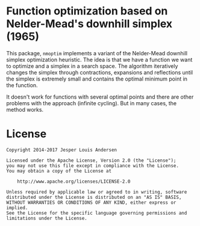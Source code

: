 # Function optimization based on Nelder-Mead's downhill simplex (1965)

This package, `nmoptim` implements a variant of the Nelder-Mead downhill simplex optimization heuristic. The idea is that we have a function we want to optimize and a simplex in a search space. The algorithm iteratively changes the simplex through contractions, expansions and reflections until the simplex is extremely small and contains the optimal minimum point in the function.

It doesn't work for functions with several optimal points and there are other problems with the approach (infinite cycling). But in many cases, the method works.

# License

	Copyright 2014-2017 Jesper Louis Andersen

	Licensed under the Apache License, Version 2.0 (the "License");
	you may not use this file except in compliance with the License.
	You may obtain a copy of the License at

	    http://www.apache.org/licenses/LICENSE-2.0

	Unless required by applicable law or agreed to in writing, software
	distributed under the License is distributed on an "AS IS" BASIS,
	WITHOUT WARRANTIES OR CONDITIONS OF ANY KIND, either express or implied.
	See the License for the specific language governing permissions and
	limitations under the License.

